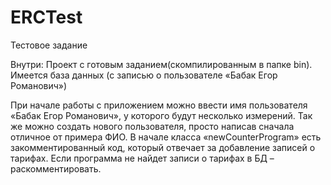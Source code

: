# ERCTest
Тестовое задание

Внутри: 
Проект с готовым заданием(скомпилированным в папке bin).
Имеется база данных (с записью о пользователе «Бабак Егор Романович»)

При начале работы с приложением можно ввести имя пользователя «Бабак Егор Романович», у которого будут несколько измерений.
Так же можно создать нового пользователя, просто написав сначала отличное от примера ФИО.
В начале класса «newCounterProgram» есть закомментированный код, который отвечает за добавление записей о тарифах.
Если программа не найдет записи о тарифах в БД – раскомментировать.

